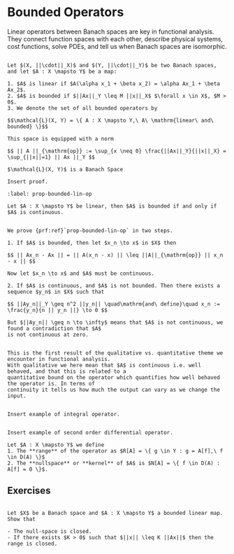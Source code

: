 # Bounded Operators

Linear operators between Banach spaces are key in functional analysis. They connect function spaces
with each other, describe physical systems, cost functions, solve PDEs, and tell us when Banach spaces
are isomorphic.

```{prf:definition} Linear operator

Let $(X, ||\cdot||_X)$ and $(Y, ||\cdot||_Y)$ be two Banach spaces, and let $A : X \mapsto Y$ be a map:

1. $A$ is linear if $A(\alpha x_1 + \beta x_2) = \alpha Ax_1 + \beta Ax_2$.
2. $A$ is bounded if $||Ax||_Y \leq M ||x||_X$ $\forall x \in X$, $M > 0$.
3. We denote the set of all bounded operators by

$$\mathcal{L}(X, Y) = \{ A : X \mapsto Y,\ A\ \mathrm{linear\ and\ bounded} \}$$

This space is equipped with a norm

$$ || A ||_{\mathrm{op}} := \sup_{x \neq 0} \frac{||Ax||_Y}{||x||_X} = \sup_{||x||=1} || Ax ||_Y $$
```

```{prf:proposition}
$\mathcal{L}(X, Y)$ is a Banach Space
```

```{dropdown} **Proof:**
Insert proof.
```

```{prf:proposition} Qualitative vs Quantitative properties
:label: prop-bounded-lin-op

Let $A : X \mapsto Y$ be linear, then $A$ is bounded if and only if $A$ is continuous.
```

```{dropdown} **Proof:**

We prove {prf:ref}`prop-bounded-lin-op` in two steps.

1. If $A$ is bounded, then let $x_n \to x$ in $X$ then

$$ || Ax_n - Ax || = || A(x_n - x) || \leq ||A||_{\mathrm{op}} || x_n - x || $$

Now let $x_n \to x$ and $A$ must be continuous.

2. If $A$ is continuous, and $A$ is not bounded. Then there exists a sequence $y_n$ in $X$ such that

$$ ||Ay_n||_Y \geq n^2 ||y_n|| \quad\mathrm{and\ define}\quad x_n := \frac{y_n}{n || y_n ||} \to 0 $$

But $||Ay_n|| \geq n \to \infty$ means that $A$ is not continuous, we found a contradiction that $A$
is not continuous at zero.

```

```{prf:remark}

This is the first result of the qualitative vs. quantitative theme we encounter in functional analysis.
With qualitative we here mean that $A$ is continuous i.e. well behaved, and that this is related to a
quantitative bound on the operator which quantifies how well behaved the operator is. In terms of
continuity it tells us how much the output can vary as we change the input.

```


```{prf:example}

Insert example of integral operator.

```

```{prf:example}

Insert example of second order differential operator.

```

```{prf:definition}
Let $A : X \mapsto Y$ we define
1. The **range** of the operator as $R[A] = \{ g \in Y : g = A[f],\ f \in D(A) \}$
2. The **nullspace** or **kernel** of $A$ is $N[A] = \{ f \in D(A) : A[f] = 0 \}$.
```


## Exercises

```{div} exercise

Let $X$ be a Banach space and $A : X \mapsto Y$ a bounded linear map. Show that

- The null-space is closed.
- If there exists $K > 0$ such that $||x|| \leq K ||Ax||$ then the range is closed.

```


